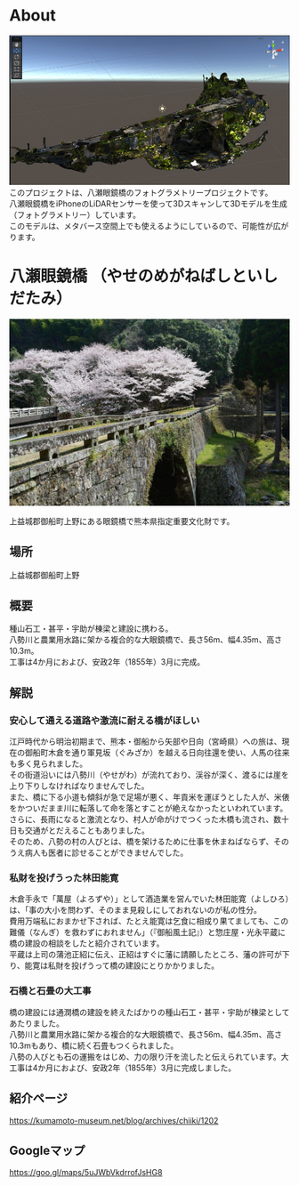 # About
![](img/unity.png) 
このプロジェクトは、八瀬眼鏡橋のフォトグラメトリープロジェクトです。  
八瀬眼鏡橋をiPhoneのLiDARセンサーを使って3Dスキャンして3Dモデルを生成（フォトグラメトリー）しています。  
このモデルは、メタバース空間上でも使えるようにしているので、可能性が広がります。
# 八瀬眼鏡橋 （やせのめがねばしといしだたみ）
![](img/d1a7970a-6f55-4544-a79f-68aacff018a9_l.jpg) 

上益城郡御船町上野にある眼鏡橋で熊本県指定重要文化財です。
## 場所
上益城郡御船町上野
## 概要
種山石工・甚平・宇助が棟梁と建設に携わる。  
八勢川と農業用水路に架かる複合的な大眼鏡橋で、長さ56m、幅4.35m、高さ10.3m。  
工事は4か月におよび、安政2年（1855年）3月に完成。

## 解説
### 安心して通える道路や激流に耐える橋がほしい

江戸時代から明治初期まで、熊本・御船から矢部や日向（宮崎県）への旅は、現在の御船町木倉を通り軍見坂（ぐみざか）を越える日向往還を使い、人馬の往来も多く見られました。  
その街道沿いには八勢川（やせがわ）が流れており、渓谷が深く、渡るには崖を上り下りしなければなりませんでした。  
また、橋に下る小道も傾斜が急で足場が悪く、年貢米を運ぼうとした人が、米俵をかついだまま川に転落して命を落とすことが絶えなかったといわれています。  
さらに、長雨になると激流となり、村人が命がけでつくった木橋も流され、数十日も交通がとだえることもありました。  
そのため、八勢の村の人びとは、橋を架けるために仕事を休まねばならず、そのうえ病人も医者に診せることができませんでした。

### 私財を投げうった林田能寛

木倉手永で「萬屋（よろずや）」として酒造業を営んでいた林田能寛（よしひろ）は、「事の大小を問わず、そのまま見殺しにしておれないのが私の性分。  
費用万端私におまかせ下されば、たとえ能寛は乞食に相成り果てましても、この難儀（なんぎ）を救わずにおれません」（『御船風土記』）と惣庄屋・光永平蔵に橋の建設の相談をしたと紹介されています。  
平蔵は上司の蒲池正紹に伝え、正紹はすぐに藩に請願したところ、藩の許可が下り、能寛は私財を投げうって橋の建設にとりかかりました。

### 石橋と石畳の大工事

橋の建設には通潤橋の建設を終えたばかりの種山石工・甚平・宇助が棟梁としてあたりました。   
八勢川と農業用水路に架かる複合的な大眼鏡橋で、長さ56m、幅4.35m、高さ10.3mもあり、橋に続く石畳もつくられました。  
八勢の人びとも石の運搬をはじめ、力の限り汗を流したと伝えられています。大工事は4か月におよび、安政2年（1855年）3月に完成しました。



## 紹介ページ
https://kumamoto-museum.net/blog/archives/chiiki/1202
## Googleマップ
https://goo.gl/maps/5uJWbVkdrrofJsHG8